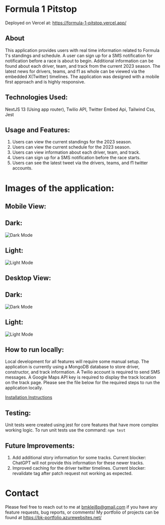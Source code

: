 # Formula 1 Pitstop
Deployed on Vercel at: https://formula-1-pitstop.vercel.app/

## About
This application provides users with real time information related to Formula 1's standings and schedule. A user can sign up for a SMS notification for notification before a race is about to begin. Additional information can be found about each driver, team, and track from the current 2023 season. The latest news for drivers, teams, and f1 as whole can be viewed via the embedded X(Twitter) timelines. The application was designed with a mobile first approach and is highly responsive.

## Technologies Used:
NextJS 13 (Using app router),
Twilio API,
Twitter Embed Api,
Tailwind Css,
Jest

## Usage and Features:
1. Users can view the current standings for the 2023 season.
2. Users can view the current schedule for the 2023 season.
3. Users can view information about each driver, team, and track.
4. Users can sign up for a SMS notification before the race starts.
5. Users can see the latest tweet via the drivers, teams, and f1 twitter accounts.

# Images of the application:
## Mobile View:
## Dark:
![Dark Mode](https://github.com/bmklei8p/formula-1-pitstop/blob/main/public/assets/images/misc/mobile_dark.png)
## Light:
![Light Mode](https://github.com/bmklei8p/formula-1-pitstop/blob/main/public/assets/images/misc/mobile_light.png)

## Desktop View:
## Dark:
![Dark Mode](https://github.com/bmklei8p/formula-1-pitstop/blob/main/public/assets/images/misc/desktop_dark.png)
## Light:
![Light Mode](https://github.com/bmklei8p/formula-1-pitstop/blob/main/public/assets/images/misc/desktop_light.png)

## How to run locally:
Local development for all features will require some manual setup. The application is currently using a MongoDB database to store driver, constructor, and track information. A Twilio account is required to send SMS messages. A Google Maps API key is required to display the track location on the track page. Please see the file below for the required steps to run the application locally.

[Installation Instructions](local_install.md)

## Testing:
Unit tests were created using jest for core features that have more complex working logic. To run unit tests use the command: `npm test`


## Future Improvements:
1. Add additional story information for some tracks. Current blocker: ChatGPT will not provide this information for these newer tracks.
2. Improved caching for the driver twitter timelines. Current blocker: revalidate tag after patch request not working as expected.

# Contact
Please feel free to reach out to me at bmklei8p@gmail.com if you have any feature requests, bug reports, or comments!
My portfolio of projects can be found at https://bk-portfolio.azurewebsites.net/




